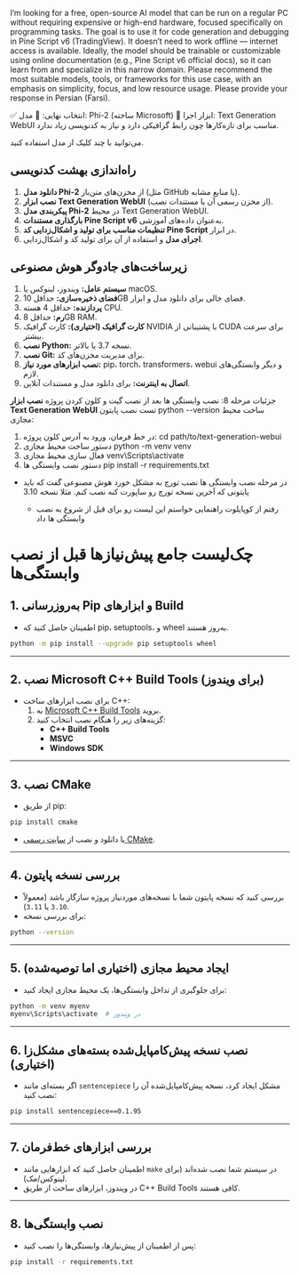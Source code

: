 I’m looking for a free, open-source AI model that can be run on a regular PC without requiring expensive or high-end hardware, focused specifically on programming tasks. The goal is to use it for code generation and debugging in Pine Script v6 (TradingView). It doesn’t need to work offline — internet access is available. Ideally, the model should be trainable or customizable using online documentation (e.g., Pine Script v6 official docs), so it can learn from and specialize in this narrow domain. Please recommend the most suitable models, tools, or frameworks for this use case, with an emphasis on simplicity, focus, and low resource usage. Please provide your response in Persian (Farsi).

✅ انتخاب نهایی:
🔸 مدل: Phi-2 (ساخته Microsoft)
🔸 ابزار اجرا: Text Generation WebUI
مناسب برای تازه‌کارها چون رابط گرافیکی دارد و نیاز به کدنویسی زیاد ندارد.

می‌توانید با چند کلیک از مدل استفاده کنید.

## راه‌اندازی بهشت کدنویسی

1. **دانلود مدل Phi-2** از مخزن‌های متن‌باز (مثل GitHub یا منابع مشابه).
2. **نصب ابزار Text Generation WebUI** (از مخزن رسمی آن یا مستندات نصب).
3. **پیکربندی مدل Phi-2** در محیط Text Generation WebUI.
4. **بارگذاری مستندات Pine Script v6** به‌عنوان داده‌های آموزشی.
5. **تنظیمات مناسب برای تولید و اشکال‌زدایی کد Pine Script** در ابزار.
6. **اجرای مدل** و استفاده از آن برای تولید کد و اشکال‌زدایی.


## زیرساخت‌های جادوگر هوش مصنوعی

1. **سیستم عامل:** ویندوز، لینوکس یا macOS.
2. **فضای ذخیره‌سازی:** حداقل 10GB فضای خالی برای دانلود مدل و ابزار.
3. **پردازنده:** حداقل 4 هسته CPU.
4. **رم:** حداقل 8GB RAM.
5. **کارت گرافیک (اختیاری):** کارت گرافیک NVIDIA با پشتیبانی از CUDA برای سرعت بیشتر.
6. **نصب Python:** نسخه 3.7 یا بالاتر.
7. **نصب Git:** برای مدیریت مخزن‌های کد.
8. **نصب ابزارهای مورد نیاز:** pip، torch، transformers، webui و دیگر وابستگی‌های لازم.
9. **اتصال به اینترنت:** برای دانلود مدل و مستندات آنلاین.

 جزئیات مرحله 8: نصب وابستگی ها بعد از نصب گیت و کلون کردن پروژه **نصب ابزار Text Generation WebUI**
تست نصب پایتون
python --version
ساخت محیط مجازی:
1. در خط فرمان، ورود به آدرس کلون پروژه:     cd path/to/text-generation-webui
2. دستور ساخت محیط مجازی        python -m venv venv
3. فعال سازی محیط مجازی           venv\Scripts\activate
4. دستور نصب وابستگی ها             pip install -r requirements.txt

* در مرحله نصب وابستگی ها نصب تورچ به مشکل خورد هوش مصنوعی گفت که باید پایتونی که آخرین نسخه تورچ رو ساپورت کنه نصب کنم. مثلا نسخه 3.10

  * رفتم از کوپایلوت راهنمایی خواستم این لیست رو برای قبل از شروع به نصب وابستگی ها داد
# چک‌لیست جامع پیش‌نیازها قبل از نصب وابستگی‌ها

## 1. به‌روزرسانی Pip و ابزارهای Build
- اطمینان حاصل کنید که pip، setuptools، و wheel به‌روز هستند.
```bash
python -m pip install --upgrade pip setuptools wheel
```

---

## 2. نصب Microsoft C++ Build Tools (برای ویندوز)
- برای نصب ابزارهای ساخت C++:
  1. به [Microsoft C++ Build Tools](https://visualstudio.microsoft.com/visual-cpp-build-tools/) بروید.
  2. گزینه‌های زیر را هنگام نصب انتخاب کنید:
     - **C++ Build Tools**
     - **MSVC**
     - **Windows SDK**

---

## 3. نصب CMake
- از طریق pip:
```bash
pip install cmake
```
- یا دانلود و نصب از [سایت رسمی CMake](https://cmake.org/download/).

---

## 4. بررسی نسخه پایتون
- بررسی کنید که نسخه پایتون شما با نسخه‌های موردنیاز پروژه سازگار باشد (معمولاً `3.10` یا `3.11`).
- برای بررسی نسخه:
```bash
python --version
```

---

## 5. ایجاد محیط مجازی (اختیاری اما توصیه‌شده)
- برای جلوگیری از تداخل وابستگی‌ها، یک محیط مجازی ایجاد کنید:
```bash
python -m venv myenv
myenv\Scripts\activate  # در ویندوز
```

---

## 6. نصب نسخه پیش‌کامپایل‌شده بسته‌های مشکل‌زا (اختیاری)
- اگر بسته‌ای مانند `sentencepiece` مشکل ایجاد کرد، نسخه پیش‌کامپایل‌شده آن را نصب کنید:
```bash
pip install sentencepiece==0.1.95
```

---

## 7. بررسی ابزارهای خط‌فرمان
- اطمینان حاصل کنید که ابزارهایی مانند `make` در سیستم شما نصب شده‌اند (برای لینوکس/مک).
- در ویندوز، ابزارهای ساخت از طریق C++ Build Tools کافی هستند.

---

## 8. نصب وابستگی‌ها
- پس از اطمینان از پیش‌نیازها، وابستگی‌ها را نصب کنید:
```bash
pip install -r requirements.txt
```
